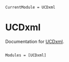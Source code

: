 ```@meta
CurrentModule = UCDxml
```

# UCDxml

Documentation for [UCDxml](https://github.com/qwjyh/UCDxml.jl).

```@index
```

```@autodocs
Modules = [UCDxml]
```
